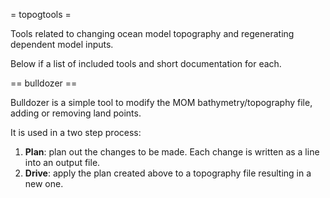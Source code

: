= topogtools =

Tools related to changing ocean model topography and regenerating dependent model inputs.

Below if a list of included tools and short documentation for each.

== bulldozer ==

Bulldozer is a simple tool to modify the MOM bathymetry/topography file, adding or removing land points.

It is used in a two step process:
1. __Plan__: plan out the changes to be made. Each change is written as a line into an output file.
2. __Drive__: apply the plan created above to a topography file resulting in a new one.


